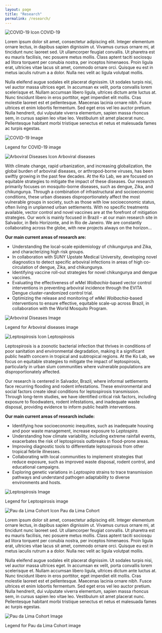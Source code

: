 ```yaml
---
layout: page
title: "Research"
permalink: /research/
---
```


<div class="research-section">

  <div class="research-item">
    <div class="icon-title">
      <img src="{{ "/assets/placeholder.svg" | relative_url }}" alt="COVID-19 Icon" class="research-icon">
      <span class="research-title">COVID-19</span>
    </div>
    <p>Lorem ipsum dolor sit amet, consectetur adipiscing elit. Integer elementum ornare lectus, in dapibus sapien dignissim ut. Vivamus cursus ornare mi, at tincidunt nunc laoreet sed. Ut ullamcorper feugiat convallis. Ut pharetra est eu mauris facilisis, nec posuere metus mollis. Class aptent taciti sociosqu ad litora torquent per conubia nostra, per inceptos himenaeos. Proin ligula erat, ultricies vitae lacus sit amet, commodo ornare orci. Quisque eu est in metus iaculis rutrum a a dolor. Nulla nec velit ac ligula volutpat mollis. </p>
    <p>Nulla eleifend augue sodales elit placerat dignissim. Ut sodales turpis nisi, vel auctor massa ultrices eget. In accumsan ex velit, porta convallis lorem scelerisque et. Nullam accumsan libero ligula, ultrices dictum ante luctus at. Nunc tincidunt libero in eros porttitor, eget imperdiet elit mollis. Cras molestie laoreet est et pellentesque. Maecenas lacinia ornare nibh. Fusce ultrices et enim lobortis fermentum. Sed eget eros vel leo auctor pretium. Nulla hendrerit, dui vulputate viverra elementum, sapien massa rhoncus sem, in cursus sapien leo vitae leo. Vestibulum sit amet placerat nunc. Pellentesque habitant morbi tristique senectus et netus et malesuada fames ac turpis egestas.</p>
    <img src="{{ "/assets/placeholder1.jpg" | relative_url }}" alt="COVID-19 Image" class="research-image">
    <p class="legend">Legend for COVID-19 image</p>
  </div>

  <div class="research-item">
    <div class="icon-title">
      <img src="{{ "/assets/placeholder.svg" | relative_url }}" alt="Arboviral Diseases Icon" class="research-icon">
      <span class="research-title">Arboviral diseases</span>
    </div>
    <p>With climate change, rapid urbanization, and increasing globalization, the global burden of arboviral diseases, or arthropod-borne viruses, has been swiftly growing in the past few decades. At the Ko Lab, we are focused on equitable strategies to mitigate the impact of these diseases. Our research primarily focuses on mosquito-borne diseases, such as dengue, Zika, and chikungunya. Through a combination of infrastructural and socioeconomic conditions, these urban diseases disproportionately affect the most vulnerable groups in society, such as those with low socioeconomic status, often living in unplanned urban settlements. With no specific treatments available, vector control and novel vaccines are at the forefront of mitigation strategies. Our work is mainly focused in Brazil – at our main research site in Salvador, in Belo Horizonte, and in Rio de Janeiro. We are constantly collaborating across the globe, with new projects always on the horizon…
    <p><b>Our main current areas of research are:</b> </p>
    <ul>
      <li>Understanding the local-scale epidemiology of chikungunya and Zika, and characterizing high risk groups.</li>
      <li>In collaboration with SUNY Upstate Medical University, developing novel diagnostics to detect specific arboviral infections in areas of high co-circulation of dengue, Zika, and chikungunya.</li>
      <li>Identifying vaccine roll-out strategies for novel chikungunya and dengue vaccines.</li>
      <li>Evaluating the effectiveness of <i>w</i>Mel <i>Wolbachia</i>-based vector control interventions in preventing arboviral incidence through the EVITA Dengue cluster-randomized control trial.</li>
      <li>Optimizing the release and monitoring of <i>w</i>Mel <i>Wolbachia</i>-based interventions to ensure effective, equitable scale-up across Brazil, in collaboration with the World Mosquito Program.</li>
    </ul>
    <img src="{{ "/assets/placeholder2.jpg" | relative_url }}" alt="Arboviral Diseases Image" class="research-image">
    <p class="legend">Legend for Arboviral diseases image</p>

  <div class="research-item">
    <div class="icon-title">
      <img src="{{ "/assets/placeholder.svg" | relative_url }}" alt="Leptospirosis Icon" class="research-icon">
      <span class="research-title">Leptospirosis</span>
    </div>
    <p>Leptospirosis is a zoonotic bacterial infection that thrives in conditions of poor sanitation and environmental degradation, making it a significant public health concern in tropical and subtropical regions. At the Ko Lab, we focus on equitable strategies to mitigate the impact of leptospirosis, particularly in urban slum communities where vulnerable populations are disproportionately affected.</p>
    <p>Our research is centered in Salvador, Brazil, where informal settlements face recurring flooding and rodent infestations. These environmental and social factors create ideal conditions for leptospirosis transmission. Through long-term studies, we have identified critical risk factors, including exposure to floodwaters, rodent infestations, and inadequate waste disposal, providing evidence to inform public health interventions.</p>
    <p><b>Our main current areas of research include:</b></p>
    <ul>
      <li>Identifying how socioeconomic inequities, such as inadequate housing and poor waste management, increase exposure to <i>Leptospira</i>.</li>
      <li>Understanding how climate variability, including extreme rainfall events, exacerbates the risk of leptospirosis outbreaks in flood-prone areas.</li>
      <li>Improving diagnostic tools to differentiate leptospirosis from other tropical febrile illnesses.</li>
      <li>Collaborating with local communities to implement strategies that reduce exposure, such as improved waste disposal, rodent control, and educational campaigns.</li>
      <li>Exploring genetic variations in <i>Leptospira</i> strains to trace transmission pathways and understand pathogen adaptability to diverse environments and hosts.</li>
    </ul>
    <img src="{{ "/assets/placeholder3.jpg" | relative_url }}" alt="Leptospirosis Image" class="research-image">
    <p class="legend">Legend for Leptospirosis image</p>
  </div>

  <div class="research-item">
    <div class="icon-title">
      <img src="{{ "/assets/placeholder.svg" | relative_url }}" alt="Pau da Lima Cohort Icon" class="research-icon">
      <span class="research-title">Pau da Lima Cohort</span>
    </div>
    <p>Lorem ipsum dolor sit amet, consectetur adipiscing elit. Integer elementum ornare lectus, in dapibus sapien dignissim ut. Vivamus cursus ornare mi, at tincidunt nunc laoreet sed. Ut ullamcorper feugiat convallis. Ut pharetra est eu mauris facilisis, nec posuere metus mollis. Class aptent taciti sociosqu ad litora torquent per conubia nostra, per inceptos himenaeos. Proin ligula erat, ultricies vitae lacus sit amet, commodo ornare orci. Quisque eu est in metus iaculis rutrum a a dolor. Nulla nec velit ac ligula volutpat mollis. </p>
    <p>Nulla eleifend augue sodales elit placerat dignissim. Ut sodales turpis nisi, vel auctor massa ultrices eget. In accumsan ex velit, porta convallis lorem scelerisque et. Nullam accumsan libero ligula, ultrices dictum ante luctus at. Nunc tincidunt libero in eros porttitor, eget imperdiet elit mollis. Cras molestie laoreet est et pellentesque. Maecenas lacinia ornare nibh. Fusce ultrices et enim lobortis fermentum. Sed eget eros vel leo auctor pretium. Nulla hendrerit, dui vulputate viverra elementum, sapien massa rhoncus sem, in cursus sapien leo vitae leo. Vestibulum sit amet placerat nunc. Pellentesque habitant morbi tristique senectus et netus et malesuada fames ac turpis egestas.</p>
    <img src="{{ "/assets/placeholder4.jpg" | relative_url }}" alt="Pau da Lima Cohort Image" class="research-image">
    <p class="legend">Legend for Pau da Lima Cohort image</p>
  </div>